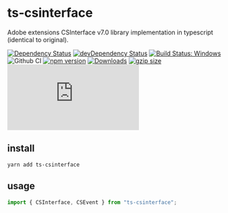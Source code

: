 # ts-csinterface

Adobe extensions CSInterface v7.0 library implementation in typescript (identical to original).

[![Dependency Status](https://david-dm.org/plantain-00/ts-csinterface.svg)](https://david-dm.org/plantain-00/ts-csinterface)
[![devDependency Status](https://david-dm.org/plantain-00/ts-csinterface/dev-status.svg)](https://david-dm.org/plantain-00/ts-csinterface#info=devDependencies)
[![Build Status: Windows](https://ci.appveyor.com/api/projects/status/github/plantain-00/ts-csinterface?branch=master&svg=true)](https://ci.appveyor.com/project/plantain-00/ts-csinterface/branch/master)
![Github CI](https://github.com/plantain-00/ts-csinterface/workflows/Github%20CI/badge.svg)
[![npm version](https://badge.fury.io/js/ts-csinterface.svg)](https://badge.fury.io/js/ts-csinterface)
[![Downloads](https://img.shields.io/npm/dm/ts-csinterface.svg)](https://www.npmjs.com/package/ts-csinterface)
[![gzip size](https://img.badgesize.io/https://unpkg.com/ts-csinterface?compression=gzip)](https://unpkg.com/ts-csinterface)
[![type-coverage](https://img.shields.io/badge/dynamic/json.svg?label=type-coverage&prefix=%E2%89%A5&suffix=%&query=$.typeCoverage.atLeast&uri=https%3A%2F%2Fraw.githubusercontent.com%2Fplantain-00%2Fts-csinterface%2Fmaster%2Fpackage.json)](https://github.com/plantain-00/ts-csinterface)

## install

`yarn add ts-csinterface`

## usage

```ts
import { CSInterface, CSEvent } from "ts-csinterface";
```

